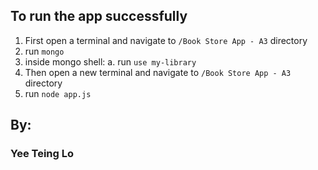 ## To run the app successfully
1. First open a terminal and navigate to `/Book Store App - A3` directory
2. run `mongo`
3. inside mongo shell: 
    a. run `use my-library`
4. Then open a new terminal and navigate to `/Book Store App - A3` directory
5. run `node app.js`


## By:
### Yee Teing Lo